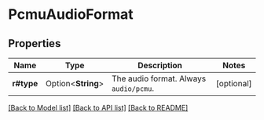 # PcmuAudioFormat

## Properties

Name | Type | Description | Notes
------------ | ------------- | ------------- | -------------
**r#type** | Option<**String**> | The audio format. Always `audio/pcmu`. | [optional]

[[Back to Model list]](../README.md#documentation-for-models) [[Back to API list]](../README.md#documentation-for-api-endpoints) [[Back to README]](../README.md)


